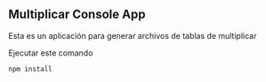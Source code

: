 ## Multiplicar Console App

Esta es un aplicación para generar archivos de tablas de multiplicar

Ejecutar este comando

```
npm install
```